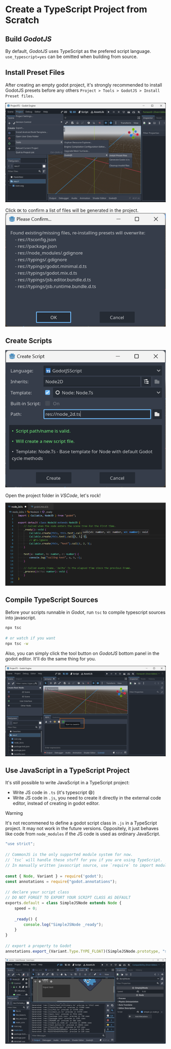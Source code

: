 
# Create a TypeScript Project from Scratch

## Build *GodotJS*
By default, *GodotJS* uses TypeScript as the prefered script language. `use_typescript=yes` can be omitted when building from source.

## Install Preset Files
After creating an empty godot project, it's strongly recommended to install GodotJS presets before any others `Project > Tools > GodotJS > Install Preset files`.

![Install Presets](./assets/tsproj_install_presets.png)

Click `OK` to confirm a list of files will be generated in the project.
![Prompt](./assets/tsproj_install_presets_prompt.png)

## Create Scripts

![Create a Script](./assets/tsproj_create_script.png)

Open the project folder in *VSCode*, let's rock!

![Type Hint](./assets/tsproj_type_hint.png)

## Compile TypeScript Sources

Before your scripts runnable in *Godot*, run `tsc` to compile typescript sources into javascript.

```sh
npx tsc

# or watch if you want
npx tsc -w
```

Also, you can simply click the tool button on *GodotJS* bottom panel in the godot editor. It'll do the same thing for you.

![TSC Watch](./assets/tsproj_tsc_watch.png)


## Use JavaScript in a TypeScript Project

It's still possible to write JavaScript in a TypeScript project:
* Write JS code in `.ts` (it's typescript 😄)
* Write JS code in `.js`, you need to create it directly in the external code editor, instead of creating in godot editor.

> [!WARNING]
> It's not recommened to define a godot script class in `.js` in a TypeScript project. It may not work in the future versions. 
> Oppositely, it just behaves like code from `node_modules` if the JS code is used as ordinary JavaScript.

```js
"use strict";

// CommonJS is the only supported module system for now.
// `tsc` will handle these stuff for you if you are using TypeScript.
// In manually written javascript source, use `require` to import modules.

const { Node, Variant } = require('godot');
const annotations = require("godot.annotations");

// declare your script class
// DO NOT FORGET TO EXPORT YOUR SCRIPT CLASS AS DEFAULT
exports.default = class SimpleJSNode extends Node {
    speed = 0;

    _ready() {
        console.log("SimpleJSNode _ready");
    }
}

// export a property to Godot 
annotations.export_(Variant.Type.TYPE_FLOAT)(SimpleJSNode.prototype, "speed");

```


![tsproj_use_bare_js.png](./assets/tsproj_use_bare_js.png)
